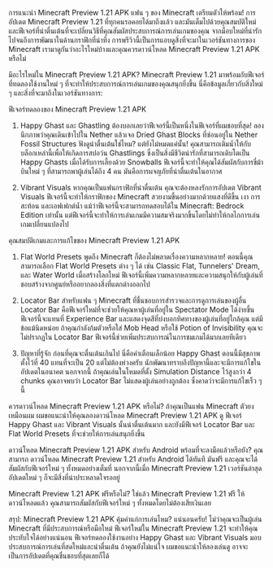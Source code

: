 การแนะนำ Minecraft Preview 1.21 APK
แฟน ๆ ของ Minecraft เตรียมตัวให้พร้อม! การอัปเดต Minecraft Preview 1.21 ที่ทุกคนรอคอยได้มาถึงแล้ว และมันเต็มไปด้วยคุณสมบัติใหม่และฟีเจอร์ที่น่าตื่นเต้นที่จะเปลี่ยนวิธีที่คุณสัมผัสประสบการณ์การเล่นเกมของคุณ จากม็อบใหม่ที่น่ารักไปจนถึงการพัฒนาในด้านกราฟิกที่น่าทึ่ง การพรีวิวนี้เป็นการแอบดูสิ่งที่จะมาในเวอร์ชันทางการของ Minecraft เรามาดูกันว่าอะไรใหม่บ้างและคุณควรดาวน์โหลด Minecraft Preview 1.21 APK หรือไม่

มีอะไรใหม่ใน Minecraft Preview 1.21 APK?
Minecraft Preview 1.21 มาพร้อมกับฟีเจอร์ที่ทดลองใช้งานใหม่ ๆ ที่จะทำให้ประสบการณ์การเล่นเกมของคุณสนุกยิ่งขึ้น นี่คือข้อมูลเกี่ยวกับสิ่งใหม่ ๆ และสิ่งที่จะมาถึงในเวอร์ชันทางการ:

ฟีเจอร์ทดลองของ Minecraft Preview 1.21 APK
1. Happy Ghast และ Ghastling
ต้องบอกเลยว่าฟีเจอร์นี้เป็นหนึ่งในฟีเจอร์ที่ผมชอบที่สุด! ลองนึกภาพว่าคุณเดินเข้าไปใน Nether แล้วเจอ Dried Ghast Blocks ที่ซ่อนอยู่ใน Nether Fossil Structures ฟังดูน่าตื่นเต้นใช่ไหม? แต่ยังไม่หมดแค่นั้น! คุณสามารถเติมน้ำให้กับบล็อกเหล่านี้เพื่อให้เกิดการสปอว์น Ghastlings ซึ่งเป็นสิ่งมีชีวิตน่ารักที่สามารถเติบโตเป็น Happy Ghasts เมื่อได้รับการเลี้ยงด้วย Snowballs ฟีเจอร์นี้จะทำให้คุณได้สัมผัสกับการขี่ม้าบินใหม่ ๆ ที่สามารถพาผู้เล่นได้ถึง 4 คน มันคือการผจญภัยที่น่าตื่นเต้นในอากาศ

2. Vibrant Visuals
หากคุณเป็นแฟนกราฟิกที่น่าตื่นเต้น คุณจะต้องหลงรักการอัปเดต Vibrant Visuals ฟีเจอร์นี้จะทำให้กราฟิกของ Minecraft สวยงามขึ้นอย่างมากด้วยแสงที่ดีขึ้น เงา การสะท้อน และเอฟเฟกต์น้ำ แม้ว่าฟีเจอร์นี้จะสามารถทดสอบได้ใน Minecraft: Bedrock Edition เท่านั้น แต่ฟีเจอร์นี้จะทำให้การเล่นเกมมีความสมจริงมากขึ้นโดยไม่ทำให้กลไกการเล่นเกมเปลี่ยนแปลงไป

คุณสมบัติเกมและการแก้ไขของ Minecraft Preview 1.21 APK
1. Flat World Presets
พูดถึง Minecraft ก็ต้องไม่พลาดเรื่องความหลากหลาย! ตอนนี้คุณสามารถเลือก Flat World Presets ต่าง ๆ ได้ เช่น Classic Flat, Tunnelers' Dream, และ Water World เมื่อสร้างโลกใหม่ ฟีเจอร์นี้เพิ่มความหลากหลายและความสนุกให้กับผู้เล่นที่ชอบสร้างจากศูนย์หรืออยากลองสิ่งที่แตกต่างออกไป

2. Locator Bar
สำหรับแฟน ๆ Minecraft ที่ชื่นชอบการสำรวจและการดูการเล่นของผู้อื่น Locator Bar คือฟีเจอร์ใหม่ที่จะช่วยให้คุณหาผู้เล่นที่อยู่ใน Spectator Mode ได้ง่ายขึ้น ฟีเจอร์นี้จะแทนที่ Experience Bar และแสดงจุดสีที่บ่งบอกทิศทางของผู้เล่นที่อยู่ใกล้คุณ แต่มีข้อแม้นิดหน่อย ถ้าคุณกำลังก้มตัวหรือใส่ Mob Head หรือใช้ Potion of Invisibility คุณจะไม่ปรากฏใน Locator Bar ฟีเจอร์นี้ช่วยเพิ่มประสบการณ์ในการชมเกมได้มากเลยทีเดียว

3. ปัญหาที่รู้จัก
ก่อนที่คุณจะตื่นเต้นเกินไป นี่คือคำเตือนเล็กน้อย Happy Ghast ตอนนี้มีสุขภาพตั้งไว้ที่ 40 แทนที่จะเป็น 20 แต่ไม่ต้องห่วงครับ นักพัฒนาทราบถึงปัญหานี้และจะมีการแก้ไขในอัปเดตในอนาคต นอกจากนี้ ถ้าคุณเล่นในโหมดที่ตั้ง Simulation Distance ไว้สูงกว่า 4 chunks คุณอาจพบว่า Locator Bar ไม่แสดงผู้เล่นอย่างถูกต้อง ซึ่งคาดว่าจะมีการแก้ไขเร็ว ๆ นี้

ควรดาวน์โหลด Minecraft Preview 1.21 APK หรือไม่?
ถ้าคุณเป็นแฟน Minecraft ตัวยงเหมือนผม ผมขอแนะนำให้คุณลองดาวน์โหลด Minecraft Preview 1.21 APK ดู ฟีเจอร์ Happy Ghast และ Vibrant Visuals นั้นน่าตื่นเต้นมาก และยังมีฟีเจอร์ Locator Bar และ Flat World Presets ที่จะช่วยให้การเล่นสนุกยิ่งขึ้น

ดาวน์โหลด Minecraft Preview 1.21 APK สำหรับ Android
พร้อมที่จะลงมือแล้วหรือยัง? คุณสามารถ ดาวน์โหลด Minecraft Preview 1.21 สำหรับ Android ได้ทันที มันฟรี และคุณจะได้สัมผัสกับฟีเจอร์ใหม่ ๆ ทั้งหมดอย่างเต็มที่ นอกจากนี้เมื่อ Minecraft Preview 1.21 เวอร์ชันล่าสุด อัปเดตใหม่ ๆ ก็จะมีสิ่งที่น่าประหลาดใจรออยู่

Minecraft Preview 1.21 APK ฟรีหรือไม่?
ใช่แล้ว Minecraft Preview 1.21 ฟรี ให้ดาวน์โหลดแล้ว คุณสามารถสัมผัสกับฟีเจอร์ใหม่ ๆ ทั้งหมดโดยไม่ต้องเสียเงินเลย

สรุป: Minecraft Preview 1.21 APK คุ้มค่าแก่การเล่นไหม?
แน่นอนครับ! ไม่ว่าคุณจะเป็นผู้เล่น Minecraft ที่มีประสบการณ์หรือมือใหม่ ฟีเจอร์ใหม่ใน Minecraft Preview 1.21 จะทำให้คุณประทับใจได้อย่างแน่นอน ฟีเจอร์ทดลองใช้งานอย่าง Happy Ghast และ Vibrant Visuals มอบประสบการณ์การเล่นที่สดใหม่และน่าตื่นเต้น ถ้าคุณยังไม่แน่ใจ ผมขอแนะนำให้ลองเล่นดู อาจจะเป็นการอัปเดตที่คุณชื่นชอบที่สุดเลยก็ได้
